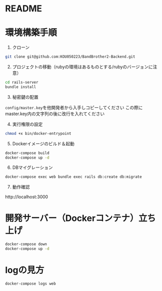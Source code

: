 # README

# 環境構築手順

1. クローン

```bash
git clone git@github.com:KOU050223/BandBrother2-Backend.git
```

2. プロジェクトの移動（rubyの環境はあるものとする/rubyのバージョンに注意）

```bash
cd rails-server
bundle install
```

3. 秘密鍵の配置

`config/master.key`を他開発者から入手しコピーしてください
この際にmaster.key内の文字列の後に改行を入れてください

4. 実行権限の設定

```bash
chmod +x bin/docker-entrypoint
```

5. Dockerイメージのビルド＆起動

```bash
docker-compose build
docker-compose up -d
```

6. DBマイグレーション

```bash
docker-compose exec web bundle exec rails db:create db:migrate
```

7. 動作確認

http://localhost:3000

# 開発サーバー（Dockerコンテナ）立ち上げ

```bash
docker-compose down
docker-compose up -d
```

# logの見方

```
docker-compose logs web
```